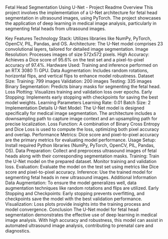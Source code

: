 Fetal Head Segmentation Using U-Net - Project Readme
Overview
This project involves the implementation of a U-Net architecture for fetal head segmentation in ultrasound images, using PyTorch. The project showcases the application of deep learning in medical image analysis, particularly in segmenting fetal heads from ultrasound images.

Key Features
Technology Stack: Utilizes libraries like NumPy, PyTorch, OpenCV, PIL, Pandas, and OS.
Architecture: The U-Net model comprises 23 convolutional layers, tailored for detailed image segmentation.
Image Resolution: Processes images of size 572x572 pixels.
High Accuracy: Achieves a Dice score of 95.6% on the test set and a pixel-to-pixel accuracy of 97.4%.
Hardware Used: Training and inference performed on an RTX 3080 Ti GPU.
Data Augmentation: Includes random rotations, horizontal flips, and vertical flips to enhance model robustness.
Dataset Size:
Training: 799 images
Validation: 200 images
Testing: 335 images
Binary Segmentation: Predicts binary masks for segmenting the fetal head.
Loss Plotting: Visualizes training and validation loss over epochs.
Early Stopping: Implements early stopping with checkpoints for saving the best model weights.
Learning Parameters
Learning Rate: 0.01
Batch Size: 2
Implementation Details
U-Net Model: The U-Net model is designed specifically for medical image segmentation. The architecture includes a downsampling path to capture image context and an upsampling path for precise localization.
Loss Function: A combination of Binary Cross Entropy and Dice Loss is used to compute the loss, optimizing both pixel accuracy and overlap.
Performance Metrics: Dice score and pixel-to-pixel accuracy are the primary metrics for evaluating model performance.
Usage
Setup: Install required Python libraries (NumPy, PyTorch, OpenCV, PIL, Pandas, OS).
Data Preparation: Collect and preprocess ultrasound images of fetal heads along with their corresponding segmentation masks.
Training: Train the U-Net model on the prepared dataset. Monitor training and validation loss.
Evaluation: Evaluate the model on the test set using metrics like Dice score and pixel-to-pixel accuracy.
Inference: Use the trained model for segmenting fetal heads in new ultrasound images.
Additional Information
Data Augmentation: To ensure the model generalizes well, data augmentation techniques like random rotations and flips are utilized.
Early Stopping and Checkpoints: Early stopping prevents overfitting, and checkpoints save the model with the best validation performance.
Visualization: Loss plots provide insights into the training process and model convergence.
Conclusion
The U-Net model for fetal head segmentation demonstrates the effective use of deep learning in medical image analysis. With high accuracy and robustness, this model can assist in automated ultrasound image analysis, contributing to prenatal care and diagnostics.
